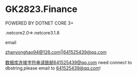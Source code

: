 # GK2823.Finance
POWERED BY DOTNET CORE 3+

.netcore2.0=>.netcore3.1.8

email

zhanyonghao94@126.com||641525439@qq.com

数据库连接字符串请致邮641525439@qq.com
need connect to dbstring,please email to 641525439@qq.com!
